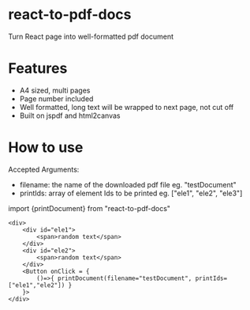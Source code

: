 # react-to-pdf-docs
Turn React page into well-formatted pdf document

# Features
- A4 sized, multi pages
- Page number included 
- Well formatted, long text will be wrapped to next page, not cut off
- Built on jspdf and html2canvas

# How to use
Accepted Arguments:
- filename: the name of the downloaded pdf file eg. "testDocument"
- printIds: array of element Ids to be printed eg. ["ele1", "ele2", "ele3"]


import {printDocument} from "react-to-pdf-docs"

```
<div>
    <div id="ele1">
        <span>random text</span>
    </div>
    <div id="ele2">
        <span>random text</span>
    </div>
    <Button onClick = {
        ()=>{ printDocument(filename="testDocument", printIds=["ele1","ele2"]) }
    }>
</div>
```